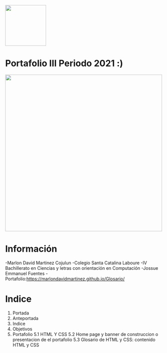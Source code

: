 
<img width="130px" 
 src="https://images.app.goo.gl/rJkjreSvdScA8WmP7">

# Portafolio III Periodo 2021 :)

<img width="500px" src="https://images.unsplash.com/photo-1563019589-7e7db5152430?ixlib=rb-1.2.1&ixid=MnwxMjA3fDB8MHxwaG90by1wYWdlfHx8fGVufDB8fHx8&auto=format&fit=crop&w=1050&q=80">

# Información
-Marlon David Martinez Cojulun
-Colegio Santa Catalina Laboure
-IV Bachillerato en Ciencias y letras con orientación en Computación
-Jossue Emmanuel Fuentes
-Portafolio:https://marlondavidmartinez.github.io/Glosario/

# Indice
1. Portada
2. Anteportada
3. Indice
4. Objetivos
5. Portafolio
5.1 HTML Y CSS
5.2 Home page y banner de construccion o presentacion de el portafolio
5.3 Glosario de HTML y CSS: contenido HTML y CSS
